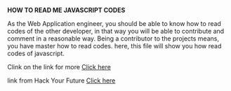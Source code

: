 **HOW TO READ ME JAVASCRIPT CODES**

As the Web Application engineer, you should be able to know how to read codes of the other developer, in that way you will be able to contribute and comment in a reasonable way. Being a contributor to the projects means, you have master how to read codes. here, this file will show you how read codes of javascript.

Clink on the link for more [Click here](https://youtu.be/iIbTlQmIXBM)

link from Hack Your Future [Click here](https://itnext.io/how-to-read-code-bf478c262932)